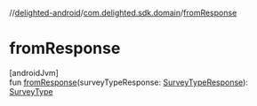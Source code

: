//[delighted-android](../../index.md)/[com.delighted.sdk.domain](index.md)/[fromResponse](from-response.md)

# fromResponse

[androidJvm]\
fun [fromResponse](from-response.md)(surveyTypeResponse: [SurveyTypeResponse](../com.delighted.sdk.domain.response/-survey-type-response/index.md)): [SurveyType](-survey-type/index.md)
